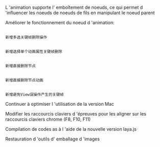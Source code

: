 L 'animation supporte l' emboîtement de noeuds, ce qui permet d 'influencer les noeuds de noeuds de fils en manipulant le noeud parent

Améliorer le fonctionnement du noeud d 'animation:


```

新增多选关键帧删除操作
```



```

新增选择单个动画属性关键帧删除
```



```

新增直接删除节点
```



```

新增直接删除节点动画
```



```

新增避免View误操作产生的关键帧
```


Continuer à optimiser l 'utilisation de la version Mac

Modifier les raccourcis claviers d 'épreuves pour les aligner sur les raccourcis claviers chrome (F8, F10, F11)

Compilation de codes as à l 'aide de la nouvelle version laya.js

Restauration d 'outils d' emballage d 'images
